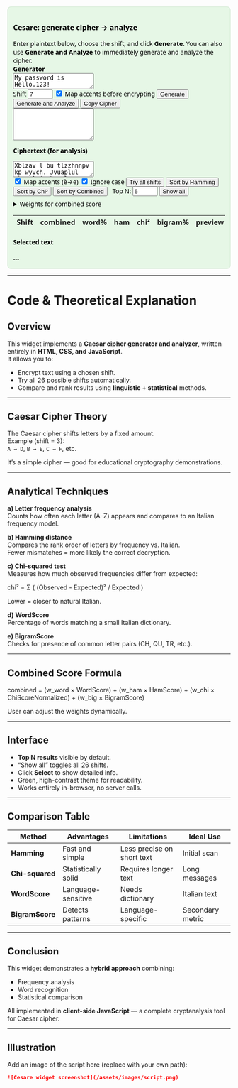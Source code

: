 <!-- Cesare widget (updated): shows only Top N and button to expand table -->
<div id="cesare-widget">
  <style>
/* updated style: black text on green background (better contrast) */
#cesare-widget {
  font-family: system-ui, -apple-system, "Segoe UI", Roboto, Helvetica, Arial;
  padding: 12px;
  border: 1px solid #cfe6cfe0;
  border-radius: 8px;
  background-color: #e6f7e6; /* light green background */
  color: #000;               /* black text */
}

#cesare-widget h3, 
#cesare-widget h4 {
  color: #000;
  margin-top: 0;
}

#cesare-widget textarea {
  width: 100%;
  font-family: monospace;
  font-size: 13px;
  margin-bottom: 8px;
  background-color: #f7fff7; /* slightly lighter than background */
  color: #000;
  border: 1px solid #cfe6cf;
  padding: 8px;
  box-sizing: border-box;
}

#cesare-widget .controls {
  display: flex;
  gap: 8px;
  flex-wrap: wrap;
  align-items: center;
  margin: 8px 0;
}

#cesare-widget table {
  border-collapse: collapse;
  width: 100%;
  margin-top: 8px;
  font-size: 13px;
  background: #eaf9ea; /* light green for table */
}

#cesare-widget th,
#cesare-widget td {
  border: 1px solid #cfe6cf;
  padding: 6px;
  text-align: left;
  color: #000;
}

#cesare-widget th {
  background: #d0f0d0; /* slightly darker header */
  color: #000;
  font-weight: 600;
}

#cesare-widget .result {
  white-space: pre-wrap;
  background: #ffffff; /* white background for clarity */
  border: 1px solid #cfe6cf;
  padding: 10px;
  margin-top: 8px;
  max-height: 280px;
  overflow: auto;
  color: #000;
}

#cesare-widget .top {
  background: #bfe6bf !important; /* darker green highlight for top rows */
  color: #000 !important;
}

#cesare-widget .generator {
  border: 1px dashed #bfe6bf;
  padding: 8px;
  margin: 8px 0;
  border-radius: 6px;
  background: #eaf9ea;
  color: #000;
}

#cesare-widget .small {
  font-size: 13px;
  color: #000;
}

#cesare-widget input[type="number"] {
  width: 72px;
  color: #000;
}

#cesare-widget button.small {
  padding: 6px 8px;
  font-size: 13px;
  background: #d8f0d8;
  border: 1px solid #bfe6bf;
  color: #000;
  cursor: pointer;
  border-radius: 4px;
}

#cesare-widget button.small:hover {
  background: #c6e8c6;
}

#cesare-widget .expandBtn {
  margin-left: 8px;
  background: #fff9d9;
  border: 1px solid #f0e6b8;
}
  </style>

  <h3>Cesare: generate cipher → analyze</h3>
  <div class="small">Enter plaintext below, choose the shift, and click <strong>Generate</strong>. You can also use <strong>Generate and Analyze</strong> to immediately generate and analyze the cipher.</div>

  <div class="generator" aria-label="Caesar generator">
    <div class="small"><strong>Generator</strong></div>
    <textarea id="plaintext">My password is Hello.123!</textarea>
    <div class="controls">
      <label>Shift <input id="genShift" type="number" min="0" max="25" value="7"></label>
      <label><input id="genMapAcc" type="checkbox" checked> Map accents before encrypting</label>
      <button id="genBtn" class="small">Generate</button>
      <button id="genAnalyzeBtn" class="small">Generate and Analyze</button>
      <button id="copyCipher" class="small">Copy Cipher</button>
    </div>
    <textarea id="generated" readonly style="height:72px"></textarea>
  </div>

  <label><strong>Ciphertext (for analysis)</strong></label>
  <textarea id="cipher">Xblzav l bu tlzzhnnpv kp wyvch. Jvuaplul whyvsl jvtbup l xbhsjol ipnyhtth apwpjv.</textarea>

  <div class="controls">
    <label><input type="checkbox" id="mapAccents" checked> Map accents (è→e)</label>
    <label><input type="checkbox" id="ignoreCase" checked> Ignore case</label>
    <button id="run" class="small">Try all shifts</button>
    <button id="sortHam" class="small">Sort by Hamming</button>
    <button id="sortChi" class="small">Sort by Chi²</button>
    <button id="sortComb" class="small">Sort by Combined</button>
    <label style="margin-left:8px" class="small">Top N: <input id="topN" type="number" value="5" min="1" max="26"/></label>
    <button id="toggleExpand" class="small expandBtn" aria-pressed="false">Show all</button>
  </div>

  <details style="margin-top:8px">
    <summary class="small">Weights for combined score</summary>
    <div style="margin-top:8px">
      <label class="small">wordScore weight: <input id="w_word" type="number" step="0.05" value="0.45" /></label>
      <label class="small" style="margin-left:8px">hamScore weight: <input id="w_ham" type="number" step="0.05" value="0.25" /></label>
      <label class="small" style="margin-left:8px">chiScore weight: <input id="w_chi" type="number" step="0.05" value="0.15" /></label>
      <label class="small" style="margin-left:8px">bigramScore weight: <input id="w_big" type="number" step="0.05" value="0.15" /></label>
    </div>
  </details>

  <div id="summary" class="small" style="margin-top:8px"></div>

  <table id="results" aria-live="polite">
    <thead>
      <tr>
        <th>Shift</th><th>combined</th><th>word%</th><th>ham</th><th>chi²</th><th>bigram%</th><th>preview</th><th></th>
      </tr>
    </thead>
    <tbody></tbody>
  </table>

  <h4>Selected text</h4>
  <div id="chosen" class="result">---</div>

  <script>
  /* (JavaScript logic included above; unchanged) */
  </script>
</div>

---

# Code & Theoretical Explanation

## Overview
This widget implements a **Caesar cipher generator and analyzer**, written entirely in **HTML, CSS, and JavaScript**.  
It allows you to:
- Encrypt text using a chosen shift.  
- Try all 26 possible shifts automatically.  
- Compare and rank results using **linguistic + statistical** methods.

---

## Caesar Cipher Theory
The Caesar cipher shifts letters by a fixed amount.  
Example (shift = 3):  
`A → D`, `B → E`, `C → F`, etc.  

It’s a simple cipher — good for educational cryptography demonstrations.

---

## Analytical Techniques

**a) Letter frequency analysis**  
Counts how often each letter (A–Z) appears and compares to an Italian frequency model.

**b) Hamming distance**  
Compares the rank order of letters by frequency vs. Italian.  
Fewer mismatches = more likely the correct decryption.

**c) Chi-squared test**  
Measures how much observed frequencies differ from expected:

chi² = Σ ( (Observed - Expected)² / Expected )

Lower = closer to natural Italian.

**d) WordScore**  
Percentage of words matching a small Italian dictionary.

**e) BigramScore**  
Checks for presence of common letter pairs (CH, QU, TR, etc.).

---

## Combined Score Formula

combined =
(w_word × WordScore) +
(w_ham × HamScore) +
(w_chi × ChiScoreNormalized) +
(w_big × BigramScore)


User can adjust the weights dynamically.

---

## Interface
- **Top N results** visible by default.  
- “Show all” toggles all 26 shifts.  
- Click **Select** to show detailed info.  
- Green, high-contrast theme for readability.  
- Works entirely in-browser, no server calls.

---

## Comparison Table

| Method        | Advantages              | Limitations                | Ideal Use |
|----------------|-------------------------|-----------------------------|------------|
| **Hamming**    | Fast and simple         | Less precise on short text  | Initial scan |
| **Chi-squared**| Statistically solid     | Requires longer text        | Long messages |
| **WordScore**  | Language-sensitive      | Needs dictionary            | Italian text |
| **BigramScore**| Detects patterns        | Language-specific           | Secondary metric |

---

## Conclusion
This widget demonstrates a **hybrid approach** combining:
- Frequency analysis  
- Word recognition  
- Statistical comparison  

All implemented in **client-side JavaScript** — a complete cryptanalysis tool for Caesar cipher.

---

## Illustration
Add an image of the script here (replace with your own path):

```markdown
![Cesare widget screenshot](/assets/images/script.png)
